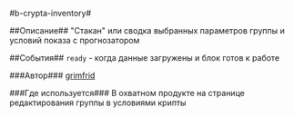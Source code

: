 #b-crypta-inventory#

##Описание##
"Стакан" или сводка выбранных параметров группы и условий показа с прогнозатором

##События##
`ready` - когда данные загружены и блок готов к работе

###Автор###
[grimfrid](https://staff.yandex-team.ru/grimfrid)

###Где используется###
В охватном продукте на странице редактирования группы в условиями крипты
